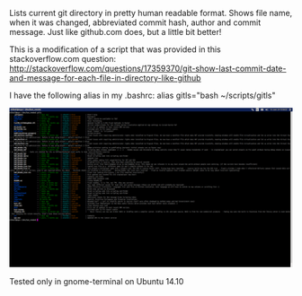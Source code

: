 Lists current git directory in pretty human readable format.
Shows file name, when it was changed, abbreviated commit hash, author and commit message. Just like github.com does, but a little bit better!

This is a modification of a script that was provided in this stackoverflow.com question:
http://stackoverflow.com/questions/17359370/git-show-last-commit-date-and-message-for-each-file-in-directory-like-github

I have the following alias in my .bashrc:
alias gitls="bash ~/scripts/gitls"

![Pretty git ls-tree](/gitls.png?raw=true "Example output")

Tested only in gnome-terminal on Ubuntu 14.10
